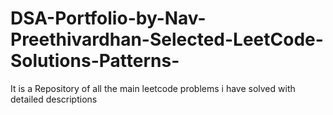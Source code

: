 # DSA-Portfolio-by-Nav-Preethivardhan-Selected-LeetCode-Solutions-Patterns-
It is a Repository of all the main leetcode problems i have solved with detailed descriptions
